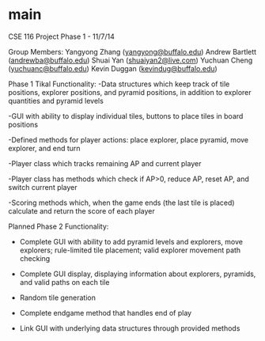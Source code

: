 main
====

CSE 116 Project Phase 1 - 11/7/14

Group Members:
Yangyong Zhang (yangyong@buffalo.edu)
Andrew Bartlett (andrewba@buffalo.edu)
Shuai Yan (shuaiyan2@live.com)
Yuchuan Cheng (yuchuanc@buffalo.edu)
Kevin Duggan (kevindug@buffalo.edu)

Phase 1 Tikal Functionality:
-Data structures which keep track of tile positions, explorer positions, and pyramid positions, in addition to explorer quantities and pyramid levels

-GUI with ability to display individual tiles, buttons to place tiles in board positions

-Defined methods for player actions: place explorer, place pyramid, move explorer, and end turn

-Player class which tracks remaining AP and current player

-Player class has methods which check if AP>0, reduce AP, reset AP, and switch current player

-Scoring methods which, when the game ends (the last tile is placed) calculate and return the score of each player

Planned Phase 2 Functionality:

- Complete GUI with ability to add pyramid levels and explorers, move explorers; rule-limited tile placement; valid explorer movement path checking

- Complete GUI display, displaying information about explorers, pyramids, and valid paths on each tile

- Random tile generation

- Complete endgame method that handles end of play

- Link GUI with underlying data structures through provided methods
